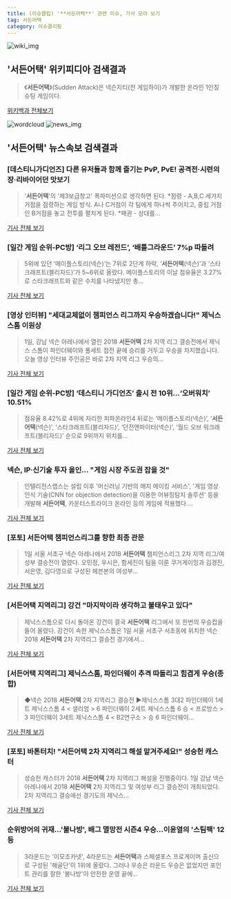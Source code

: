 ```yaml
---
title: (이슈클립) '**서든어택**' 관련 이슈, 기사 모아 보기
tag: 서든어택
category: 이슈클리핑
---
```

![wiki_img](https://user-images.githubusercontent.com/42597476/44503234-41136a80-a6d0-11e8-9071-6fc6418eafe4.png)
## **'**서든어택**'** 위키피디아 검색결과
>《**서든어택**》(Sudden Attack)은 넥슨지티(전 게임하이)가 개발한 온라인 1인칭 슈팅 게임이다.

<a href="https://ko.wikipedia.org/wiki/서든어택" target="_blank">위키백과 전체보기</a>

![wordcloud](https://s3.ap-northeast-2.amazonaws.com/lyrics101-wordcloud/2018-09-05-1536085882.png)
![news_img](https://user-images.githubusercontent.com/42597476/44507050-1206f400-a6e4-11e8-8d98-7ffbfebb353f.png)
## **'**서든어택**'** 뉴스속보 검색결과
### [데스티니가디언즈] 다른 유저들과 함께 즐기는 PvP, PvE! 공격전·시련의 장·리바이어던 맛보기

>'**서든어택**'의 '제3보급창고' 폭파미션으로 생각하면 된다. *점령 - A,B,C 세가지 거점을 점령하는 게임 방식. A나 C거점이 각 팀에게 하나씩 주어지고, 중립 거점인 B거점을 놓고 전투를 펼치게 된다. *패권 - 상대를...

<a href="http://www.inven.co.kr/webzine/news/?news=206110&site=destinyguardians" target="_blank">기사 전체 보기</a>

### [일간 게임 순위-PC방] ‘리그 오브 레전드’, ‘배틀그라운드’ 7%p 따돌려

>5위에 있던 ‘메이플스토리(넥슨)’는 7위로 2단계 하락, ‘**서든어택**(넥슨)’과 ‘스타크래프트(블리자드)’가 5~6위로 올랐다. 메이플스토리의 이날 점유율은 3.27%로 스타크래프트와 같은 수치를 나타냈지만 총...

<a href="http://www.kukinews.com/news/article.html?no=582516" target="_blank">기사 전체 보기</a>

### [영상 인터뷰] "세대교체없이 챔피언스 리그까지 우승하겠습니다!" 제닉스 스톰 이원상

>1일, 강남 넥슨 아레나에서 열린 2018 **서든어택** 2차 지역 리그 결승전에서 제닉스 스톰이 파인더웨이와 풀세트 접전 끝에 승리를 거두고 우승을 차지했습니다. 오늘 영상 인터뷰 주인공은 바로 2차 지역 리그 우승의...

<a href="http://www.inven.co.kr/webzine/news/?news=206473&iskin=esports" target="_blank">기사 전체 보기</a>

### [일간 게임 순위-PC방] ‘데스티니 가디언즈’ 출시 전 10위…‘오버워치’ 10.51%

>점유율 8.42%로 4위에 자리한 피파온라인4 뒤로는 ‘메이플스토리(넥슨)’, ‘**서든어택**(넥슨)’, ‘스타크래프트(블리자드)’, ‘던전앤파이터(넥슨)’, ‘월드 오브 워크래프트(블리자드)’ 순으로 9위까지 위치를...

<a href="http://www.kukinews.com/news/article.html?no=582194" target="_blank">기사 전체 보기</a>

### 넥슨, IP·신기술 투자 올인… "게임 시장 주도권 잡을 것"

>인텔리전스랩스는 설립 이후 '머신러닝 기반의 매치 메이킹 서비스', '게임 영상 인식 기술(CNN for objection detection)을 이용한 어뷰징탐지 솔루션' 등을 개발해 **서든어택**, 카운터스트라이크 온라인 등의 게임에 적용했다....

<a href="http://www.dt.co.kr/contents.html?article_no=2018090302101531037001&ref=naver" target="_blank">기사 전체 보기</a>

### [포토] **서든어택** 챔피언스리그를 향한 최종 관문

>1일 서울 서초구 넥슨 아레나에서 2018 **서든어택** 챔피언스리그 2차 지역 리그/여성부 결승전이 열렸다. 오민정, 우시은, 함세진이 팀을 이룬 쿠거게이밍과 김경진, 서은영, 김다영으로 구성된 헤븐본의 여성부...

<a href="http://www.dailyesports.com/view.php?ud=20180901193231906574bcc1e038_27" target="_blank">기사 전체 보기</a>

### [**서든어택** 지역리그] 강건 "마지막이라 생각하고 불태우고 있다"

>제닉스스톰으로 다시 돌아온 강건이 결국 **서든어택** 리그에서 또 한번의 우승컵을 들어 올렸다. 강건이 속한 제닉스스톰은 1일 서울 서초구 서초동에 위치한 넥슨 2018 **서든어택** 2차 지역리그 결승전 경기에서...

<a href="http://www.dailyesports.com/view.php?ud=20180901220850450b78bb58252_27" target="_blank">기사 전체 보기</a>

### [**서든어택** 지역리그] 제닉스스톰, 파인더웨이 추격 따돌리고 힘겹게 우승(종합)

>◆넥슨 2018 **서든어택** 2차 지역리그 결승전 ▶제닉스스톰 3대2 파인더웨이 1세트 제닉스스톰 4 < 샐리엄 > 6 파인더웨이 2세트 제닉스스톰 6 승 < 프로방스 > 3 파인더웨이 3세트 제닉스스톰 4 < B2연구소 > 승 6 파인더웨이...

<a href="http://www.dailyesports.com/view.php?ud=201809012046441738b78bb58252_27" target="_blank">기사 전체 보기</a>

### [포토] 바톤터치! "**서든어택** 2차 지역리그 해설 맡겨주세요!" 성승헌 캐스터

>성승헌 캐스터가 2018 **서든어택** 2차 지역리그 해설을 진행중이다. 1일 강남 넥슨 아레나에서 2018 **서든어택** 2차 지역리그 및 여성부 리그 결승전이 개최되었다. 2차 지역리그 결승에선 경기도의 제닉스...

<a href="http://sports.news.naver.com/esports/news/read.nhn?oid=442&aid=0000086001" target="_blank">기사 전체 보기</a>

### 순위방어의 귀재...'불나방', 배그 멸망전 시즌4 우승...이윤열의 '스팀팩' 12등

>3라운드는 '이모조카넷', 4라운드는 **서든어택**과 스페셜포스 프로게이머 출신으로 구성된 '해골단'이 1위에 올랐다.   그러나 우승은 라운드 우승은 없었지만 포인트 관리를 잘한 '불나방'이 안전한 운영 끝에...

<a href="http://www.osen.co.kr/article/G1110980100" target="_blank">기사 전체 보기</a>


